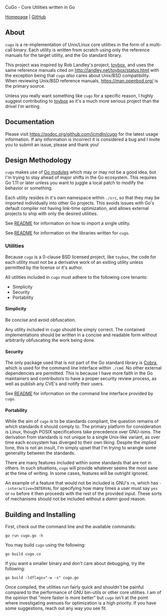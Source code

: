 CuGo - Core Utilities written in Go

[Homepage](https://cugo.io) | [GitHub](https://github.com/jcmdln/cugo)


## About
`cugo` is a re-implementation of Unix/Linux core utilities in the form
of a multi-call binary. Each utility is written from scratch using only
the reference manuals for the target utility, and the Go standard
library.

This project was inspired by Rob Landley's project,
[toybox](https://github.com/landley/toybox), and uses the same reference
manuals cited on http://landley.net/toybox/status.html with the
exception being that `cugo` _also_ cares about Unix/BSD compatibility.
When reviewing Unix/BSD reference manuals, https://man.openbsd.org/ is
the primary source.

Unless you really want something like `cugo` for a specific reason, I
highly suggest contributing to
[toybox](https://github.com/landley/toybox) as it's a much more serious
project than the drivel I'm writing.


## Documentation
Please visit https://godoc.org/github.com/jcmdln/cugo for the latest
usage information. If any information is incorrect it is considered a bug
and I invite you to submit an issue, please and thank you!


## Design Methodology
`cugo` makes use of [Go modules](https://github.com/golang/go/wiki/Modules)
which may or may not be a good idea, but I'm trying to stay ahead of
major shifts in the Go ecosystem. This requires Go 1.11 or later unless
you want to juggle a local patch to modify the behavior or something.

Each utility resides in it's own namespace within `./src`, so that they
may be imported individually into other Go projects. This avoids issues
with Go's default compiler not having link-time optimization, and allows
external projects to ship with only the desired utilities.

See [README](https://github.com/jcmdln/cugo/blob/master/src/README.md)
for information on how to import a single utility.

See [README](https://github.com/jcmdln/cugo/blob/master/lib/README.md)
for information on the libraries written for `cugo`.

### Utilities
Because `cugo` is a 0-clause BSD licensed project, like `toybox`, the
code for each utility must not be a derivative work of an exiting
utility unless permitted by the license or it's author.

All utilities included in `cugo` must adhere to the following core
tenants:

* Simplicity
* Security
* Portability

#### Simplicity
Be concise and avoid obfuscation.

Any utility included in cugo should be simply correct. The contained
implementations should be written in a concise and readable form without
arbitrarily obfuscating the work being done.

#### Security
The only package used that is not part of the Go standard library is
[Cobra](https://github.com/spf13/cobra), which is used for the command
line interface within `./cmd`. No other external dependencies are
permitted. This is because I have more faith in the Go maintainers and
contributors to have a proper security review process, as well as
publish any CVE's and notify their users.

See [README](https://github.com/jcmdln/cugo/blob/master/cmd/README.md)
for information on the command line interface provided by `cugo`.

#### Portability
While the aim of `cugo` is to be standards compliant, the question
remains of _which_ standards it should comply to. The primary platform
for consideration is Linux, though POSIX specifications take precedence
over GNU-isms. The derivation from standards is not unique to a single
Unix-like variant, as over time each ecosystem has diverged to their own
liking. Despite the implied tone, this is not an insult, I'm simply
upset that I'm trying to wrangle some generality between the standards.

There are many features included within some standards that are not in
others. In such situations, `cugo` will provide whatever seems the most
sane at the time of writing. In some cases, features will be outright
ignored.

An example of a feature that would not be included is GNU's `rm`, which
has `--interactive=INTERVAL` for specifying how many times a user must
say `yes` or `no` before it then proceeds with the rest of the provided
input. These sorts of mechanisms should not be included without a _damn_
good reason.


## Building and Installing
First, check out the command line and the available commands:

	go run cugo.go -h

You may build `cugo` using the following:

	go build cugo.co

If you want a smaller binary and don't care about debugging, try the
following:

	go build -ldflags="-w -s" cugo.go

Once compiled, the utilities run fairly quick and shouldn't be painful
compared to the performance of GNU bin-utils or other core utilities. I
am of the opinion that "more faster is more better" but `cugo` isn't at
the point where investigating avenues for optimization is a high
priority. If you have some suggestions, reach out any way you see fit.

